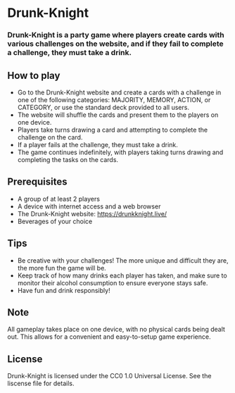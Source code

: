 # Drunk-Knight

### Drunk-Knight is a party game where players create cards with various challenges on the website, and if they fail to complete a challenge, they must take a drink.
## How to play

* Go to the Drunk-Knight website and create a cards with a challenge in one of the following categories: MAJORITY, MEMORY, ACTION, or CATEGORY, or use the standard deck provided to all users.
* The website will shuffle the cards and present them to the players on one device.
* Players take turns drawing a card and attempting to complete the challenge on the card.
* If a player fails at the challenge, they must take a drink.
* The game continues indefinitely, with players taking turns drawing and completing the tasks on the cards.

## Prerequisites

* A group of at least 2 players
* A device with internet access and a web browser
* The Drunk-Knight website: https://drunkknight.live/
* Beverages of your choice

## Tips

* Be creative with your challenges! The more unique and difficult they are, the more fun the game will be.
* Keep track of how many drinks each player has taken, and make sure to monitor their alcohol consumption to ensure everyone stays safe.
* Have fun and drink responsibly!

## Note
All gameplay takes place on one device, with no physical cards being dealt out. This allows for a convenient and easy-to-setup game experience.

## License

Drunk-Knight is licensed under the CC0 1.0 Universal License. See the liscense file for details.
